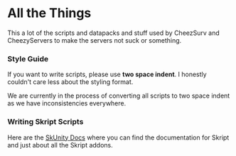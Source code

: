# All the Things

This a lot of the scripts and datapacks and stuff used by CheezSurv and CheezyServers
to make the servers not suck or something.

### Style Guide

If you want to write scripts, please use **two space indent**.
I honestly couldn't care less about the styling format.

We are currently in the process of converting all scripts to two space
indent as we have inconsistencies everywhere. 

### Writing Skript Scripts

Here are the [SkUnity Docs](https://docs.skunity.com) where you can find the
documentation for Skript and just about all the Skript addons.